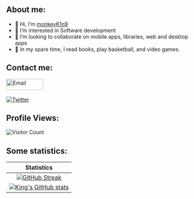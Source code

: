 ## About me:
- 👋 Hi, I’m <a href="https://github.com/monkeyK1n9">monkeyK1n9</a>
- 👀 I’m interested in Software development
- 💞️ I’m looking to collaborate on mobile apps, libraries, web and desktop apps
- 🏀 In my spare time, I read books, play basketball, and video games.

## Contact me:
<a href="mailto:mkeyk1n9@gmail.com">
  <img
    width="100"
    height="30"
    alt="Email"
    src="https://cdn.icon-icons.com/icons2/2530/PNG/512/gmail_button_icon_151848.png"
  />
</a><br><br>
<a href="https://twitter.com/monkey_K1n9">
  <img
    alt="Twitter"
    src="https://img.shields.io/badge/Twitter-1DA1F2?logo=twitter&logoColor=white&style=for-the-badge"
  />
</a>

## Profile Views:
![Visitor Count](https://profile-counter.glitch.me/{monkeyK1n9}/count.svg)

## Some statistics:
| Statistics |
|:-------:|
| [![GitHub Streak](https://streak-stats.demolab.com?user=monkeyK1n9&theme=algolia&mode=weekly&card_width=550)](https://git.io/streak-stats) |
| [![King's GitHub stats](https://github-readme-stats.vercel.app/api/top-langs?username=monkeyK1n9&hide=html&theme=algolia&show_icons=true&card_width=550)](https://github.com/monkeyK1n9) |


<!---
monkeyK1n9/monkeyK1n9 is a ✨ special ✨ repository because its `README.md` (this file) appears on your GitHub profile.
You can click the Preview link to take a look at your changes.
--->
